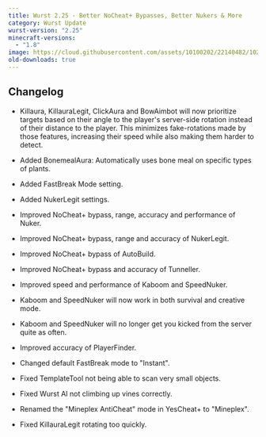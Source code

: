 ```yaml
---
title: Wurst 2.25 - Better NoCheat+ Bypasses, Better Nukers & More
category: Wurst Update
wurst-version: "2.25"
minecraft-versions:
  - "1.8"
image: https://cloud.githubusercontent.com/assets/10100202/22140482/1024c326-deed-11e6-8096-c0d2085eba88.jpg
old-downloads: true
---
```

## Changelog

- Killaura, KillauraLegit, ClickAura and BowAimbot will now prioritize targets based on their angle to the player's server-side rotation instead of their distance to the player. This minimizes fake-rotations made by those features, increasing their speed while also making them harder to detect.

- Added BonemealAura: Automatically uses bone meal on specific types of plants.

- Added FastBreak Mode setting.

- Added NukerLegit settings.

- Improved NoCheat+ bypass, range, accuracy and performance of Nuker.

- Improved NoCheat+ bypass, range and accuracy of NukerLegit.

- Improved NoCheat+ bypass of AutoBuild.

- Improved NoCheat+ bypass and accuracy of Tunneller.

- Improved speed and performance of Kaboom and SpeedNuker.

- Kaboom and SpeedNuker will now work in both survival and creative mode.

- Kaboom and SpeedNuker will no longer get you kicked from the server quite as often.

- Improved accuracy of PlayerFinder.

- Changed default FastBreak mode to "Instant".

- Fixed TemplateTool not being able to scan very small objects.

- Fixed Wurst AI not climbing up vines correctly.

- Renamed the "Mineplex AntiCheat" mode in YesCheat+ to "Mineplex".

- Fixed KillauraLegit rotating too quickly.
